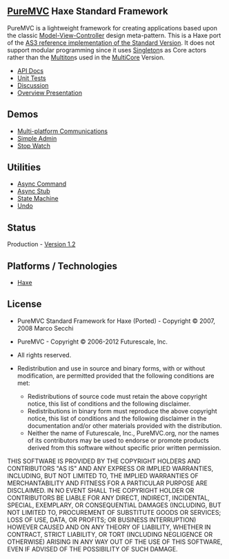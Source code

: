 ## [PureMVC](http://puremvc.github.com/) Haxe Standard Framework
PureMVC is a lightweight framework for creating applications based upon the classic [Model-View-Controller](http://en.wikipedia.org/wiki/Model-view-controller) design meta-pattern. This is a Haxe port of the [AS3 reference implementation of the Standard Version](https://github.com/PureMVC/puremvc-as3-standard-framework/wiki). It does not support modular programming since it uses [Singleton](http://en.wikipedia.org/wiki/Singleton_pattern)s as Core actors rather than the [Multiton](http://en.wikipedia.org/wiki/Multiton)s used in the [MultiCore](https://github.com/PureMVC/puremvc-haxe-multicore-framework/wiki/) Version.

* [API Docs](http://darkstar.puremvc.org/content_header.html?url=http://puremvc.org/pages/docs/Haxe/standard/docs/&desc=PureMVC%20API%20Docs:%20PureMVC%20Standard%20for%20Haxe)
* [Unit Tests](https://github.com/PureMVC/puremvc-haxe-standard-unittests/wiki)
* [Discussion](http://forums.puremvc.org/index.php?board=56.0)
* [Overview Presentation](http://puremvc.tv/#P100)

## Demos
* [Multi-platform Communications](https://github.com/PureMVC/puremvc-haxe-demo-js-flash-multiplatformcomm/wiki)
* [Simple Admin](https://github.com/PureMVC/puremvc-haxe-demo-js-flash-simpleadmin/wiki)
* [Stop Watch](https://github.com/PureMVC/puremvc-haxe-demo-xinf-stopwatch/wiki)

## Utilities
* [Async Command](https://github.com/PureMVC/puremvc-haxe-util-asynccommand/wiki)
* [Async Stub](https://github.com/PureMVC/puremvc-haxe-util-async-stub/wiki)
* [State Machine](https://github.com/PureMVC/puremvc-haxe-util-statemachine/wiki)
* [Undo](https://github.com/PureMVC/puremvc-haxe-util-undo/wiki)

## Status
Production - [Version 1.2](https://github.com/PureMVC/puremvc-haxe-standard-framework/blob/master/VERSION)

## Platforms / Technologies
* [Haxe](http://en.wikipedia.org/wiki/Haxe)

## License
* PureMVC Standard Framework for Haxe (Ported) - Copyright © 2007, 2008 Marco Secchi
* PureMVC - Copyright © 2006-2012 Futurescale, Inc.
* All rights reserved.

* Redistribution and use in source and binary forms, with or without modification, are permitted provided that the following conditions are met:

  * Redistributions of source code must retain the above copyright notice, this list of conditions and the following disclaimer.
  * Redistributions in binary form must reproduce the above copyright notice, this list of conditions and the following disclaimer in the documentation and/or other materials provided with the distribution.
  * Neither the name of Futurescale, Inc., PureMVC.org, nor the names of its contributors may be used to endorse or promote products derived from this software without specific prior written permission.

THIS SOFTWARE IS PROVIDED BY THE COPYRIGHT HOLDERS AND CONTRIBUTORS "AS IS" AND ANY EXPRESS OR IMPLIED WARRANTIES, INCLUDING, BUT NOT LIMITED TO, THE IMPLIED WARRANTIES OF MERCHANTABILITY AND FITNESS FOR A PARTICULAR PURPOSE ARE DISCLAIMED. IN NO EVENT SHALL THE COPYRIGHT HOLDER OR CONTRIBUTORS BE LIABLE FOR ANY DIRECT, INDIRECT, INCIDENTAL, SPECIAL, EXEMPLARY, OR CONSEQUENTIAL DAMAGES (INCLUDING, BUT NOT LIMITED TO, PROCUREMENT OF SUBSTITUTE GOODS OR SERVICES; LOSS OF USE, DATA, OR PROFITS; OR BUSINESS INTERRUPTION) HOWEVER CAUSED AND ON ANY THEORY OF LIABILITY, WHETHER IN CONTRACT, STRICT LIABILITY, OR TORT (INCLUDING NEGLIGENCE OR OTHERWISE) ARISING IN ANY WAY OUT OF THE USE OF THIS SOFTWARE, EVEN IF ADVISED OF THE POSSIBILITY OF SUCH DAMAGE.